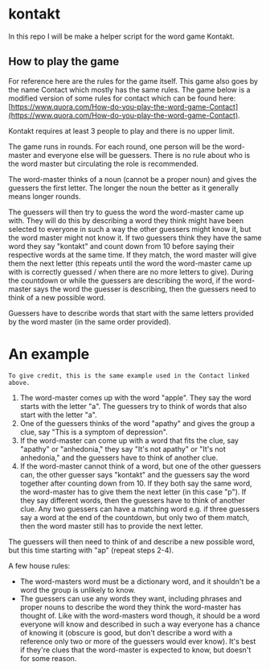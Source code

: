 # kontakt

In this repo I will be make a helper script for the word game Kontakt.

## How to play the game

For reference here are the rules for the game itself. This game also goes by the name Contact which mostly has the same rules. The game below is a modified version of some rules for contact which can be found here: [https://www.quora.com/How-do-you-play-the-word-game-Contact](https://www.quora.com/How-do-you-play-the-word-game-Contact).

Kontakt requires at least 3 people to play and there is no upper limit.

The game runs in rounds. For each round, one person will be the word-master and everyone else will be guessers. There is no rule about who is the word master but circulating the role is recommended.

The word-master thinks of a noun (cannot be a proper noun) and gives the guessers the first letter. The longer the noun the better as it generally means longer rounds.

The guessers will then try to guess the word the word-master came up with. They will do this by describing a word they think might have been selected to everyone in such a way the other guessers might know it, but the word master might not know it. If two guessers think they have the same word they say "kontakt" and count down from 10 before saying their respective words at the same time. If they match, the word master will give them the next letter (this repeats until the word the word-master came up with is correctly guessed / when there are no more letters to give). During the countdown or while the guessers are describing the word, if the word-master says the word the guesser is describing, then the guessers need to think of a new possible word.

Guessers have to describe words that start with the same letters provided by the word master (in the same order provided).

# An example

`To give credit, this is the same example used in the Contact linked above.`
1. The word-master comes up with the word "apple". They say the word starts with the letter "a". The guessers try to think of words that also start with the letter "a".
2. One of the guessers thinks of the word "apathy" and gives the group a clue, say "This is a symptom of depression".
3. If the word-master can come up with a word that fits the clue, say "apathy" or "anhedonia," they say "It's not apathy" or "It's not anhedonia," and the guessers have to think of another clue.
4. If the word-master cannot think of a word, but one of the other guessers can, the other guesser says "kontakt" and the guessers say the word together after counting down from 10. If they both say the same word, the word-master has to give them the next letter (in this case "p"). If they say different words, then the guessers have to think of another clue. Any two guessers can have a matching word e.g. if three guessers say a word at the end of the countdown, but only two of them match, then the word master still has to provide the next letter.

The guessers will then need to think of and describe a new possible word, but this time starting with "ap" (repeat steps 2-4).

A few house rules:

* The word-masters word must be a dictionary word, and it shouldn't be a word the group is unlikely to know.
* The guessers can use any words they want, including phrases and proper nouns to describe the word they think the word-master has thought of. Like with the word-masters word though, it should be a word everyone will know and described in such a way everyone has a chance of knowing it (obscure is good, but don't describe a word with a reference only two or more of the guessers would ever know). It's best if they're clues that the word-master is expected to know, but doesn't for some reason.
